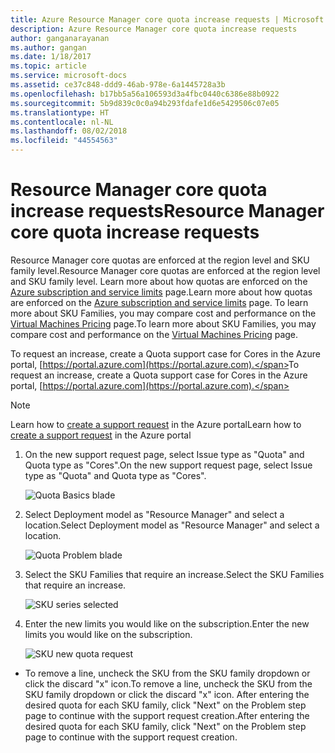 ```yaml
---
title: Azure Resource Manager core quota increase requests | Microsoft Docs
description: Azure Resource Manager core quota increase requests
author: ganganarayanan
ms.author: gangan
ms.date: 1/18/2017
ms.topic: article
ms.service: microsoft-docs
ms.assetid: ce37c848-ddd9-46ab-978e-6a1445728a3b
ms.openlocfilehash: b17bb5a56a106593d3a4fbc0440c6386e88b0922
ms.sourcegitcommit: 5b9d839c0c0a94b293fdafe1d6e5429506c07e05
ms.translationtype: HT
ms.contentlocale: nl-NL
ms.lasthandoff: 08/02/2018
ms.locfileid: "44554563"
---
```

# <a name="resource-manager-core-quota-increase-requests"></a><span data-ttu-id="a8a00-103">Resource Manager core quota increase requests</span><span class="sxs-lookup"><span data-stu-id="a8a00-103">Resource Manager core quota increase requests</span></span>

<span data-ttu-id="a8a00-104">Resource Manager core quotas are enforced at the region level and SKU family level.</span><span class="sxs-lookup"><span data-stu-id="a8a00-104">Resource Manager core quotas are enforced at the region level and SKU family level.</span></span>
<span data-ttu-id="a8a00-105">Learn more about how quotas are enforced on the [Azure subscription and service limits](http://aka.ms/quotalimits) page.</span><span class="sxs-lookup"><span data-stu-id="a8a00-105">Learn more about how quotas are enforced on the [Azure subscription and service limits](http://aka.ms/quotalimits) page.</span></span>
<span data-ttu-id="a8a00-106">To learn more about SKU Families, you may compare cost and performance on the [Virtual Machines Pricing](http://aka.ms/pricingcompute) page.</span><span class="sxs-lookup"><span data-stu-id="a8a00-106">To learn more about SKU Families, you may compare cost and performance on the [Virtual Machines Pricing](http://aka.ms/pricingcompute) page.</span></span>

<span data-ttu-id="a8a00-107">To request an increase, create a Quota support case for Cores in the Azure portal, [https://portal.azure.com](https://portal.azure.com).</span><span class="sxs-lookup"><span data-stu-id="a8a00-107">To request an increase, create a Quota support case for Cores in the Azure portal, [https://portal.azure.com](https://portal.azure.com).</span></span>

> [!NOTE]
> <span data-ttu-id="a8a00-108">Learn how to [create a support request](https://docs.microsoft.com/azure/azure-supportability/how-to-create-azure-support-request) in the Azure portal</span><span class="sxs-lookup"><span data-stu-id="a8a00-108">Learn how to [create a support request](https://docs.microsoft.com/azure/azure-supportability/how-to-create-azure-support-request) in the Azure portal</span></span>

1. <span data-ttu-id="a8a00-109">On the new support request page, select Issue type as "Quota" and Quota type as "Cores".</span><span class="sxs-lookup"><span data-stu-id="a8a00-109">On the new support request page, select Issue type as "Quota" and Quota type as "Cores".</span></span>

    ![Quota Basics blade](https://docstestmedia1.blob.core.windows.net/azure-media/articles/azure-supportability/media/resource-manager-core-quotas-request/Basics-blade.png)

2. <span data-ttu-id="a8a00-111">Select Deployment model as "Resource Manager" and select a location.</span><span class="sxs-lookup"><span data-stu-id="a8a00-111">Select Deployment model as "Resource Manager" and select a location.</span></span>

    ![Quota Problem blade](https://docstestmedia1.blob.core.windows.net/azure-media/articles/azure-supportability/media/resource-manager-core-quotas-request/Problem-step.png)

3. <span data-ttu-id="a8a00-113">Select the SKU Families that require an increase.</span><span class="sxs-lookup"><span data-stu-id="a8a00-113">Select the SKU Families that require an increase.</span></span>

    ![SKU series selected](https://docstestmedia1.blob.core.windows.net/azure-media/articles/azure-supportability/media/resource-manager-core-quotas-request/SKU-selected.png)

4. <span data-ttu-id="a8a00-115">Enter the new limits you would like on the subscription.</span><span class="sxs-lookup"><span data-stu-id="a8a00-115">Enter the new limits you would like on the subscription.</span></span>

    ![SKU new quota request](https://docstestmedia1.blob.core.windows.net/azure-media/articles/azure-supportability/media/resource-manager-core-quotas-request/SKU-new-quota.png)

- <span data-ttu-id="a8a00-117">To remove a line, uncheck the SKU from the SKU family dropdown or click the discard "x" icon.</span><span class="sxs-lookup"><span data-stu-id="a8a00-117">To remove a line, uncheck the SKU from the SKU family dropdown or click the discard "x" icon.</span></span>
<span data-ttu-id="a8a00-118">After entering the desired quota for each SKU family, click "Next" on the Problem step page to continue with the support request creation.</span><span class="sxs-lookup"><span data-stu-id="a8a00-118">After entering the desired quota for each SKU family, click "Next" on the Problem step page to continue with the support request creation.</span></span>




